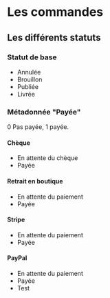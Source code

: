 # Les commandes

## Les différents statuts

### Statut de base

* Annulée
* Brouillon
* Publiée
* Livrée

### Métadonnée "Payée"

0 Pas payée, 1 payée.

#### Chèque

* En attente du chèque
* Payée

#### Retrait en boutique

* En attente du paiement
* Payée

#### Stripe

* En attente du paiement
* Payée

#### PayPal

* En attente du paiement
* Payée
* Test
